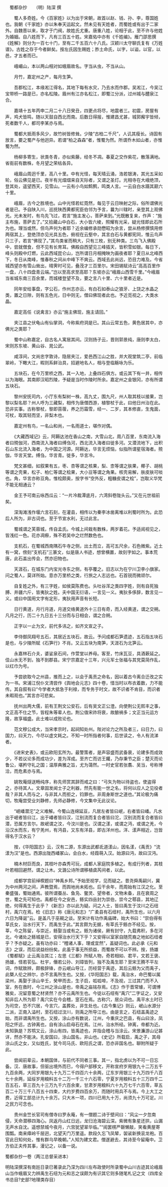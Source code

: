 　蜀都杂抄　　（明）陆深 撰 

　　蜀人多奇姓。今《百家姓》以为出于宋朝，故首以赵、钱、孙、李，尊国姓也。我朝《千家姓》亦以朱奉天运起文。然未见有天姓者，而蜀姓或有出于二家外。自魏晋以来，取才于门阀，故姓氏尤重。唐重八姓，论相于此，至不许与他姓为婚姻。自八姓而下，凡有三百五十姓。宋嘉佑中亦有《千姓编》。雁门邵思撰《姓解》则分为一百七十门，至有二千五百六十八氏。汉颖川太守聊氏复有《万姓谱》。古姓之存于今者鲜矣。按左氏因生赐姓；胙土命氏，以字，以谥，以官，以邑，才五者而已。 

　　峨嵋山，本以两山相对如蛾眉故名。字当从虫，不当从山。 

　　月竹，嘉定州之产，每月生笋。 

　　吾郡松江，本缘淞江得名，其地下每有水灾，乃去水而作郡。吴淞江，今吴江宝带桥一路是已，亦名松陵。眉州有江亦名松江，即蜀江分派，过州城与醴泉江合。 

　　嘉靖十五年丙申二月二十八日癸丑，四更点将尽，地震者三。初震，房屋有声，鸡犬皆鸣，随以天鼓自西北而南。后数日得报，惟建昌尤甚，城郭廨宇皆倾，死者数千人，都司李某亦与焉。 

　　蜀都大抵雨多风少，故竹树皆修耸。少陵“古柏二千尺”，人讥其瘦长。诗固有放言，要之蜀产与他迥异。若谓“柏之森森”者，惟蜀为然。所谓乔木如山者，亦惟蜀为然。 

　　杨柳多寄生，状类冬青，亦似紫藤，经冬不凋。春夏之交作紫花，散落满地。省衙前有数株，冬月望之荣枯各异。 

　　峨眉山周迥千里，高八十里。中有光怪，每天晴云涌，浩若银涛，其光五采如轮，俗云佛见是已。夜半有光熠熠来自天际者，又谓之圣灯。光相寺在大峨绝顶，登其处，遥望西天，见雪山。一云有小鸟如鹪鹩，鸣类人言。一云自白水蹑其巅六十里。 

　　峨眉，古今之胜境也。山中光怪若虹霓然，每见于云日映射之际，俗所谓佛光者是已。予自陕入川，巡抚陕西黄都宪臣伯邻为予言，曩为川辖时，亲登其上观佛光。光未发时，有鸟先飞过，若言“施主发心，菩萨来到。”光既散复来，作声：“施主布施，菩萨去了。”又拾藏山中白石，大小皆六棱，照耀有光采，疑光怪即此石所为也。理当或然，但鸟声何为者耶？近余编修承勋懋昭为余言，尝从杨修撰慎用修两宿其上，登绝顶亦见光具五色，俯视在云壑中，其言白石与黄都宪同，惟云鸟声只三子，若言“佛现了。”其鸟类雀而稍大，只有三枚，别无种类。三鸟飞入佛殿中，尝就僧食，但不见有长育耳。佛殿自西望见三峰插天，皆积雪如银。每日下，峰头则殿中灯燃，云此西域昆仑山，岂所谓日月相掩映为画夜者耶？夏日从北峰西下，冬日从南峰，惟春秋之间从中峰下不爽云。西域去此尚远，恐目力难及。今省城西望亦有雪山耸出，晴霁时可见，叠茂才三百里尔。宋田锡赋诗云“高高百里作一盘，八十四盘青云端。”岂以至高求至高耶？东坡亦云“峨眉山西雪千里。”今峨眉当省城东南三百余里，而城楼登望不及，要之言八十里、六十里者近是。 

　　同年安给事盘，字公石，作州志亦云，有白石如泰山之狼牙、上饶之水晶之类，置之日隙，则有五色光，日中则无，僧曰佛现者此也。予近觅视之，大类水晶。 

　　嘉定高任《说禽言》亦云“施主佛现，施主请回。” 

　　夹江县之伏龟山有仙掌洞，今称紫府洞是已。其山云常五色，黄色居其中，亦佛光之类耶？ 

　　蜀中山称嘉定，自古名人寓居其间。汉则扬子云，晋则郭景纯，唐则李太白，宋则苏东坡、黄山谷、晁公武。 

　　咸淳间，文尚忠字敦诗，隐居夹江，爱邑西江山之胜，并大观堂筑二亭，前临翠岭，下瞰大江，暇则系鲜治具，招避地名人，相与登临觞咏为乐。 

　　五块石，在今万里桥之西，其一入地，上叠四石俱方。或云其下有一井，相传以为海眼。其南即汉昭烈陵，予疑是当时作陵时所余。嘉定州之金银冈，亦有所谓五块石。 

　　黎州安抚司内，小厅东有梨树一株，高九丈，围九尺，州人取其枝以接果，岂黎以梨名耶？州人呼为三藏梨，相传为唐僧西游，植黎杖于此，曰他日州治在此。恐非实事。古称黎杖，黎即苜蓿，养之历霜雪，经一、二岁，其本修直，生鬼面，可杖，取其轻而坚，非梨木也。 

　　嘉定州有鸟，一名山和尚，一名雨道士，堪作对偶。 

　　《大藏西域记》云，阿耨达池在香山之南，大雪山北，周八百里，东南流入海者曰殑伽河，西南流入海者曰缚刍河，西北流入海者曰徙多河。又潜流地下，出积石山东北流入海者，为中国之河源。阿耨达，华言无烦恼，似指所谓星宿海者。殑伽，华言天堂。缚刍，华言青。徙多，华言冷。 

　　梵文甚细，如叙果有五，枣、杏等谓之核果，梨、柰等谓之肤果，椰子、胡桃等谓之壳果，松子、柏仁等谓之桧果，大小豆等谓之角果。核壳易解，肤皮肤可啖也。角，华言亦称豆角。惟桧颇奥，按字书“空外反，粗糠皮谓之桧”，岂取义华梵不能无相通云？ 

　　金王予可南云咏西瓜云：“一片冷裁潭底月，六湾斜卷陇头云。”又在元世祖前矣。 

　　深淘滩浅作堰六言石刻，在灌县，相传以为秦李冰凿离堆以利蜀时所为。此恐后人所为，非古词也。至于节宣水利，无过此言。 

　　蜀城谓之芙蓉城，传自孟氏。今城上间栽有数株，两岁着花。予适阅视见之，皆浅红一色。花亦凋瘵，殊不若吴中之烂然数色也。 

　　支机石，在蜀城西南隅石牛寺之侧，出土而立，高可五尺余，石色微紫。近土有一窝，傍刻“支机石”三篆文，似是唐人书迹，想曾横置，故刻字如之。事本荒唐，此石盖出传会，然亦旧物也。 

　　天涯石，在城东门内宝光寺东之侧，有亭覆之。旧志以为在宁川卫李小旗家。问之蜀人，莫详所始。意亦万里桥之类，行旅之人志远也。石首锐而微顽尔。 

　　自复姓之外，有三字姓，如侯莫陈费也。头吐谷浑之类四字姓，则有自死独膊、井疆六斤，皆夷狄之姓。夫中国无衍语，一言见一义。夷狄多侈辞，数言见一义。或曰中国用文字有定形，夷狄用声音有长短。 

　　日行黄道，月行月道，月道交络黄道外十三日有奇，而入经黄道，谓之交朔。凡月之行，历二十九日五十三分而与日相会，谓之合朔。 

　　正字以一止为文，前代多讳之，如齐文宣之子。 

　　李侍御凤翔号五石，其居近五块石，故云。予问成都石笋遗迹，五石指五块石是也，与少陵所赋《石笋行》不肖。又云五块为南笋，天涯石为北笋云。 

　　永嘉林石介夫，婆娑泉石间，作萱堂以养母。客至，竹床瓦豆，具酒蔌延之。佳山水无不到，独不到郡县。宋宁宗嘉定十三年，兴元军士张福与其党莫简作乱，以红巾为号。 

　　予尝欲取今之州县，推而上之，以会于禹贡之命名，因以着古今离合迁改之实为一书。宋浦江倪仆文清尝作《舆地会元志》四十卷，惜当时以布衣着数，力不能传。其自叙有曰“今学者大抵急于利禄，而专务于时文，故不识者不肯目，而识者未暇观也。”其言亦可悲矣。 

　　抚州出两大儒，前有王荆文公安石，后有吴文正公澄。向使荆公无熙丰之事，文正高不仕之节，皆程朱等辈人也。荆公值宋祚将衰，故酿祸多；文正当元运方隆，故享福盛。此士难以成败论也。 

　　范文穆公成大，当宋孝宗时，起祠知处州。陛对论力之所及者三，曰日力，曰国力，曰天力，今尽以虚文耗之。不知一时所指者何事，后世读之，令人有流涕者。 

　　《进宋史表》，或云欧阳玄所为。最警策者，是声容盛而武备衰，论建多而成效少，不若议论多而成功少，差为浑成。至齐亡而访王孎，乃存秉节之臣；楚灭而论鲁公，堪矜守礼之国；温厚典雅之旨，尤为蔼然。一时史官若张翥、吴当，号称博洽，而危素亦与焉。 

　　姚牧庵燧送畅纯序，称先师赏其辞而戒之曰：“弓矢为物以待盗也，使盗得之，亦待其人。文章固发闻士子之利器，然先有能一世之名，将何以应人之见役者哉？非其人而与之，与非其人而拒之，钧罪也。非周身斯世之道也。”其论极为痛切，牧庵尝受业刘静修，先师必静修，今文集中无此议论。 

　　“岷嶓潜沱”之义难解。今蜀山连绵延亘，凡居左者皆曰岷，右者皆曰嶓。凡水出于岷者皆曰江，出于嶓者皆曰汉，江别流而复合者皆曰沱，汉别流而复合者皆曰潜，恐属方言尔。故岷谓之汶，今汶川是也。汉谓之漾，或谓之沔，或谓之羌，今沿汉水而东，有宁羌州，有沔县，又东有洋县，即古洋州也。洋、漾声相近，岂皆得名于汉水云？ 

　　按，《华阳国志》云，汉有二源，东源出武都氐道漾山，因名漾，《禹贡》“流漾为汉”是也。西源出陇西嶓冢山，会白水，经葭萌入汉。始源曰沔，故曰汉沔。 

　　楠木材巨而良，其枝叶亦森秀可玩，成都人家庭院多植之。有成行列者，其枝叶若相回避然，谓之让木。文潞公诗所谓移植虞芮间者，以此。 

　　成都学宫前绰楔题曰“神禹乡邦。”予始至视学，见而疑之。昔尧舜禹嗣兴，冀为中州两河之间，声教暨焉，而舆地尚未拓也。后干余年，而周始有江汉之化。至秦盛强，蜀始通焉。彼所谓蚕丛、鱼凫、鳖灵、望帝者，文物未备，且在衰周之世，蜀之先可知也。禹都在今之安邑，鲧实四岳封为崇伯，崇今之鄠县，其地辽绝，何得禹生于此乎？《新志》亦以此为疑。问之人士，皆曰禹生于汶川之石纽村，禹穴在焉。检《旧志》称《唐元和志》“广柔县有石纽村，禹所生也，以六月六日为降诞”云。是盖凡于巫觋之谈。至宋计有功作禹庙碑，始大书曰：“崇伯得有莘氏女，治水行天下，而禹生于此。”其言颇为无据，有莘氏于鲧亦不经见。按，莘，今之陈留，与崇近，鲧娶当或有之。鲧为诸侯，厥有封守，九载弗积，多在河北，今诸处之鲧城是已，安得治水行天下乎？又安得以室家自随荒裔之地如石纽者乎？予亦疑之。虽有功亦曰：“稽诸人事，理或宜然”，盖疑词也。此必承《元和志》之误，而后说益纷纷矣。此虽于事无所损益，而蜀故不可以不辨。按，扬雄《蜀都赋》止云禹治其江；左思《三都》所赋人物，奇若相如、君平，文若王褒、扬雄，怪若苌弘、杜宇，僭若公孙、刘璋皆列，独不及禹生耶？至宋王腾不平左词，作赋致辨，颇极辞锋，亦云岷山导江，历经营于禹迹，其后云鲧为父而禹子，此槩人伦之辨尔，亦不言禹所生也。又按，《华阳国志》载，禹治水，命巴蜀以属梁州，禹娶于涂山辛壬，癸甲而去，生子启，呱呱啼，不及视，三过其门而不入室，务在救时，今江州之涂山是也，帝禹之庙铭存焉。《志》作于晋常璩，可谓博雅矣，况留意蜀之材贤然？亦不云禹所生也。今徒以石纽有“禹穴”二字证之，又安知非后人所为耶？禹穴实在今会稽，窆石在焉。古称穴，居众词也。禹平水土时已为司空，恐不穴居，今言穴，盖葬处，非生处也。《古今集记》则云，岷山水源分二派，正南入溢村，至石纽过汶川，则禹之所导江也。由是言之，石纽盖禹迹之始，而非谓禹所生也。又按，涂山亦有数说，江州，今重庆之巴县，有山曰涂，凤阳之怀远，古钟离也，自有涂山启母石在焉。江州，治水所经。钟离，帝都为近。未知孰是？苏鹗又云，涂山有四，皆禹迹也，并指会稽与当涂云。宋景濂游山记甚详，然亦不能决。孔安国曰，涂山国名，非山也。《史记》所载启，禹之子，其母涂山氏之女，又似姓氏，犹今司马氏、欧阳氏之谓，恐亦非国名也。聊附所疑于此。 

　　尝闻前辈云，本朝国体，与前代不同者三事。其一，指北虏以为不可一日忘备。汉、唐故事，但驱出境外而巳，今得户部移文，开称宣府岁用银九十二万五千九百余两，大同岁用银九十九万二千四百六十余两，辽东岁用银三十九万四千八百七十余两，延绥岁用粮料五十二万一千三十六石零，宁夏岁用粮料五十三万四千二百五石，草三百九十三万九千六百余束，甘肃岁用粮料六十九万七千六百零，草五百二十万三千八百五十四束，大约岁费四百余万，而随时用兵不与焉。今上大工之费，近得工部总计九十余万。只大木一项，四川已用九十万，尚须九十万可足。川之民力可念也。 

　　贵州金竺长官司有僧寺曰罗永庵，有一僧题二诗于壁间曰：“风尘一夕忽南侵，天命潜移四海心。凤返丹山红日远，龙归沧海碧云深。紫微有象星还拱，山漏无声水自沈。遥想禁城今夜月，六宫犹望翠华临。”“阅罢楞严磬懒敲，笑看黄屋寄围瓢。南来瘴岭千层迥，北望天门万里遥。款段久忘飞凤辇，袈裟新换衮龙袍。百官此日知何处，惟有群乌早晚朝。”人知为建文君。僧遂避去，其诗至今留庵中。卫方伯正夫传其事，漫记之，以备一说。 

蜀都杂抄一卷（两江总督采进本） 

明陆深撰深有南廵日录巳著录此乃深为四川左布政使时所录蜀中山川古迹其论峨眉山当作蛾眉又力辨禹生石纽为元和志之误颇为有识其它则多随笔札记之文（四库全书总目?史部?地理类存目） 
